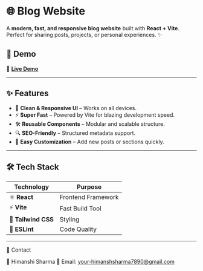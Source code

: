 # 🌐 Blog Website  
A **modern, fast, and responsive blog website** built with **React + Vite**.  
Perfect for sharing posts, projects, or personal experiences. ✨ 


## 🚀 Demo  
🔗 **[Live Demo](https://your-live-link-here.com)**

---

## ✨ Features
- 🎨 **Clean & Responsive UI** – Works on all devices.  
- ⚡ **Super Fast** – Powered by Vite for blazing development speed.  
- 🛠️ **Reusable Components** – Modular and scalable structure.  
- 🔍 **SEO-Friendly** – Structured metadata support.  
- 📝 **Easy Customization** – Add new posts or sections quickly.

---

## 🛠️ Tech Stack  
| **Technology** | **Purpose** |
|----------------|-------------|
| ⚛️ **React**   | Frontend Framework |
| ⚡ **Vite**    | Fast Build Tool |
| 🎨 **Tailwind CSS**     | Styling |
| 🧹 **ESLint** | Code Quality |

---

📧 Contact

👤 Himanshi Sharma
📩 Email: your-himanshsharma7890@gmail.com
